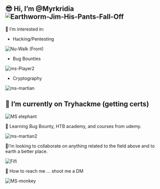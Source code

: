 😎 Hi, I’m @Myrkridia ![Earthworm-Jim-His-Pants-Fall-Off](https://user-images.githubusercontent.com/88998826/135731766-502ccff0-7f93-4271-8ca1-19076476ed21.gif)
-

👀 I’m interested in: 

- Hacking/Pentesting 

![Nu-Walk (Front)](https://user-images.githubusercontent.com/88998826/135732948-42b03c7a-5011-4deb-a03a-5f369cc21bd6.gif)

- Bug Bounties

![ms-Player2](https://user-images.githubusercontent.com/88998826/135732899-3d4d1c75-0eb9-4405-aced-9dcdc05abd40.gif)

- Cryptography

![ms-martian](https://user-images.githubusercontent.com/88998826/135732893-cefafc63-5a9f-4ba9-8e53-759aed7db429.gif)

🌴 I’m currently on Tryhackme (getting certs)
-
![MS elephant](https://user-images.githubusercontent.com/88998826/135733344-3ed32ddb-45b6-4941-b050-83c571a1ff96.gif)

🐛 Learning Bug Bounty, HTB academy, and courses from udemy.

![ms-martian2](https://user-images.githubusercontent.com/88998826/135733092-6b0a0e69-1a52-41bd-a13d-6f6b98e8b967.gif)

🔧I’m looking to collaborate on anything related to the field above and to earth a better place.

![Fifi](https://user-images.githubusercontent.com/88998826/135733311-dcb88a32-bbfb-4799-b68c-5d02f5f0824e.gif)

📩 How to reach me ... shoot me a DM

![MS-monkey](https://user-images.githubusercontent.com/88998826/135733084-79dad75c-3c0d-4b23-bd14-af67d99a804c.gif)

<!---
Myrkridia/Myrkridia is a ✨ special ✨ repository because its `README.md` (this file) appears on your GitHub profile.
You can click the Preview link to take a look at your changes.
--->

